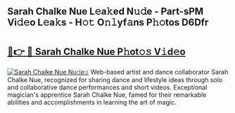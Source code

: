 ## Sarah Chalke Nue L𝚎a𝚔ed N𝚞𝚍e - Part-sPM Vi𝚍𝚎o L𝚎a𝚔s - H𝚘𝚝 O𝚗𝚕yf𝚊ns P𝚑𝚘tos D6Dfr

# <h2><a href="http://kf1t0g.oniu.top/?m=Sarah+Chalke+Nue">🔗👉 🔴 Sarah Chalke Nue P𝚑ot𝚘𝚜 V𝚒d𝚎o</a></h2>

[![Sarah Chalke Nue Nu𝚍e𝚜](https://i.imgur.com/0qMVB7G.gif)](http://kf1t0g.oniu.top/?m=Sarah+Chalke+Nue)
Web-based artist and dance collaborator Sarah Chalke Nue, recognized for sharing dance and lifestyle ideas through solo and collaborative dance performances and short videos. Exceptional magician's apprentice Sarah Chalke Nue, famed for their remarkable abilities and accomplishments in learning the art of magic.  
